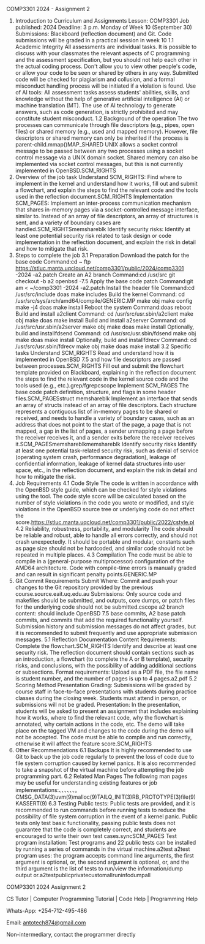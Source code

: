 COMP3301 2024 - Assignment 2
1. Introduction to Curriculum and Assignments
Lesson: COMP3301
Job published: 2024
Deadline: 3 p.m. Monday of Week 10 (September 30)
Submissions: Blackboard (reflection document) and Git. Code submissions will be graded in a practical session in week 10
1.1 Academic Integrity
All assessments are individual tasks. It is possible to discuss with your classmates the relevant aspects of C programming and the assessment specification, but you should not help each other in the actual coding process. Don't allow you to view other people's code, or allow your code to be seen or shared by others in any way. Submitted code will be checked for plagiarism and collusion, and a formal misconduct handling process will be initiated if a violation is found.
Use of AI tools: All assessment tasks assess students' abilities, skills, and knowledge without the help of generative artificial intelligence (AI) or machine translation (MT). The use of AI technology to generate answers, such as code generation, is strictly prohibited and may constitute student misconduct.
1.2 Background of the operation
The two processes can communicate through file descriptors (e.g., pipes, open files) or shared memory (e.g., used and mapped memory). However, file descriptors or shared memory can only be inherited if the process is parent-child.mmap()MAP_SHARED
UNIX allows a socket control message to be passed between any two processes using a socket control message via a UNIX domain socket. Shared memory can also be implemented via socket control messages, but this is not currently implemented in OpenBSD.SCM_RIGHTS
2. Overview of the job task
Understand SCM_RIGHTS: Find where to implement in the kernel and understand how it works, fill out and submit a flowchart, and explain the steps to find the relevant code and the tools used in the reflection document.SCM_RIGHTS
Implementation SCM_PAGES: Implement an inter-process communication mechanism that shares in-memory pages via a socket-controlled message interface, similar to. Instead of an array of file descriptors, an array of structures is sent, and a variety of boundary cases are handled.SCM_RIGHTSmemshareblk
Identify security risks: Identify at least one potential security risk related to task design or code implementation in the reflection document, and explain the risk in detail and how to mitigate that risk.
3. Steps to complete the job
3.1 Preparation
Download the patch for the base code
Command:cd ~ ftp https://stluc.manta.uqcloud.net/comp3301/public/2024/comp3301 -2024 -a2.patch
Create an A2 branch
Command:cd /usr/src git checkout -b a2 openbsd -7.5
Apply the base code patch
Command:git am < ~/comp3301 -2024 -a2.patch
Install the header file
Command:cd /usr/src/include doas make includes
Build the kernel
Command:
cd /usr/src/sys/arch/amd64/compile/GENERIC.MP
make obj
make config
make -j4
doas make install
Reboot the system
Command:doas reboot
Build and install a2client
Command:
cd /usr/src/usr.sbin/a2client
make obj
make doas make install
Build and install a2server
Command:
cd /usr/src/usr.sbin/a2server
make obj
make doas make install
Optionally, build and installfdsend
Command:
cd /usr/src/usr.sbin/fdsend
make obj
make doas make install
Optionally, build and installfdrecv
Command:
cd /usr/src/usr.sbin/fdrecv
make obj
make doas make install
3.2 Specific tasks
Understand SCM_RIGHTS
Read and understand how it is implemented in OpenBSD 7.5 and how file descriptors are passed between processes.SCM_RIGHTS
Fill out and submit the flowchart template provided on Blackboard, explaining in the reflection document the steps to find the relevant code in the kernel source code and the tools used (e.g., etc.).grep/fgrepcscope
Implement SCM_PAGES
The base code patch definition, structure, and flags in some header files.SCM_PAGESstruct memshareblk
Implement an interface that sends an array of structs instead of an array of file descriptors. Each structure represents a contiguous list of in-memory pages to be shared or received, and needs to handle a variety of boundary cases, such as an address that does not point to the start of the page, a page that is not mapped, a gap in the list of pages, a sender unmapping a page before the receiver receives it, and a sender exits before the receiver receives it.SCM_PAGESmemshareblkmemshareblk
Identify security risks
Identify at least one potential task-related security risk, such as denial of service (operating system crash, performance degradation), leakage of confidential information, leakage of kernel data structures into user space, etc., in the reflection document, and explain the risk in detail and how to mitigate the risk.
4. Job Requirements
4.1 Code Style
The code is written in accordance with the OpenBSD style guide, which can be checked for style violations using the tool. The code style score will be calculated based on the number of style violations in the code you wrote or modified, and style violations in the OpenBSD source tree or underlying code do not affect the score.https://stluc.manta.uqcloud.net/comp3301/public/2022/cstyle.pl
4.2 Reliability, robustness, portability, and modularity
The code should be reliable and robust, able to handle all errors correctly, and should not crash unexpectedly. It should be portable and modular, constants such as page size should not be hardcoded, and similar code should not be repeated in multiple places.
4.3 Compilation
The code must be able to compile in a (general-purpose multiprocessor) configuration of the AMD64 architecture. Code with compile-time errors is manually graded and can result in significant penalty points.GENERIC.MP
5. Git Commit Requirements
Submit Where: Commit and push your changes to the Git repository provided by the previous course.source.eait.uq.edu.au
Submissions: Only source code and makefiles should be submitted, and outputs, core dumps, or patch files for the underlying code should not be submitted.cscope
a2 branch content: should include OpenBSD 7.5 base commits, A2 base patch commits, and commits that add the required functionality yourself. Submission history and submission messages do not affect grades, but it is recommended to submit frequently and use appropriate submission messages.
5.1 Reflection Documentation
Content Requirements:
Complete the flowchart.SCM_RIGHTS
Identify and describe at least one security risk. The reflection document should contain sections such as an introduction, a flowchart (to complete the A or B template), security risks, and conclusions, with the possibility of adding additional sections or subsections.
Format requirements: Upload as a PDF file, the file name is student number, and the number of pages is up to 4 pages.a2.pdf
5.2 Scoring Method
Presentation Grading: Submissions will be graded by course staff in face-to-face presentations with students during practice classes during the closing week. Students must attend in person, or submissions will not be graded.
Presentation: In the presentation, students will be asked to present an assignment that includes explaining how it works, where to find the relevant code, why the flowchart is annotated, why certain actions in the code, etc. The demo will take place on the tagged VM and changes to the code during the demo will not be accepted. The code must be able to compile and run correctly, otherwise it will affect the feature score.SCM_RIGHTS
6. Other Recommendations
6.1 Backups
It is highly recommended to use Git to back up the job code regularly to prevent the loss of code due to file system corruption caused by kernel panics. It is also recommended to take a snapshot of the virtual machine before attempting the job programming part.
6.2 Related Man Pages
The following man pages may be useful for understanding existing features or job implementations:、、、、、、。CMSG_DATA(3)uvm(9)malloc(9)TAILQ_INIT(3)RB_PROTOTYPE(3)file(9)KASSERT(9)
6.3 Testing
Public tests: Public tests are provided, and it is recommended to run commands before running tests to reduce the possibility of file system corruption in the event of a kernel panic. Public tests only test basic functionality, passing public tests does not guarantee that the code is completely correct, and students are encouraged to write their own test cases.syncSCM_PAGES
Test program installation: Test programs and 22 public tests can be installed by running a series of commands in the virtual machine.a2test
a2test program uses: the program accepts command line arguments, the first argument is optional, or, the second argument is optional, or, and the third argument is the list of tests to run/view the information/dump output or.a2testpublicprivatecustomallruninfodumpall

COMP3301 2024 Assignment 2

CS Tutor | Computer Programming Tutorial | Code Help | Programming Help

Whats-App: +254-712-495-486

Email: antotech874@gmail.com

Non-intermediary, contact the programmer directly
